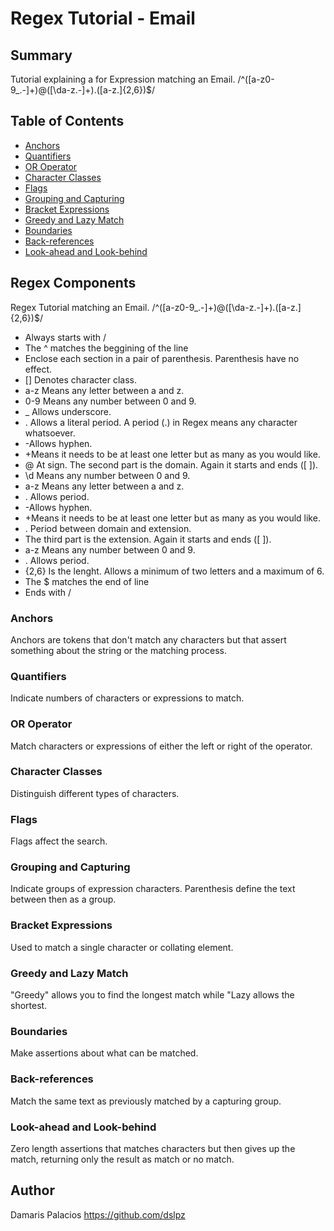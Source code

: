 # Regex Tutorial - Email

## Summary

Tutorial explaining a for Expression matching an Email.
  /^([a-z0-9_\.-]+)@([\da-z\.-]+)\.([a-z\.]{2,6})$/

## Table of Contents

- [Anchors](#anchors)
- [Quantifiers](#quantifiers)
- [OR Operator](#or-operator)
- [Character Classes](#character-classes)
- [Flags](#flags)
- [Grouping and Capturing](#grouping-and-capturing)
- [Bracket Expressions](#bracket-expressions)
- [Greedy and Lazy Match](#greedy-and-lazy-match)
- [Boundaries](#boundaries)
- [Back-references](#back-references)
- [Look-ahead and Look-behind](#look-ahead-and-look-behind)

## Regex Components
Regex Tutorial matching an Email.
/^([a-z0-9_\.-]+)@([\da-z\.-]+)\.([a-z\.]{2,6})$/

- Always starts with /
- The ^ matches the beggining of the line
- Enclose each section in a pair of parenthesis. Parenthesis have no effect.
- [] Denotes character class.
- a-z Means any letter between a and z.
- 0-9 Means any number between 0 and 9.
- _ Allows underscore.
- \. Allows a literal period. A period (.) in Regex means any character whatsoever.
- -Allows hyphen.
- +Means it needs to be at least one letter but as many as you would like.
- @ At sign. The second part is the domain. Again it starts and ends ([ ]).
- \d Means any number between 0 and 9.
- a-z Means any letter between a and z.
- \. Allows period.
- -Allows hyphen.
- +Means it needs to be at least one letter but as many as you would like.
- \. Period between domain and extension.
- The third part is the extension. Again it starts and ends ([ ]).
- a-z Means any number between 0 and 9.
- \. Allows period.
- {2,6} Is the lenght. Allows a minimum of two letters and a maximum of 6.
- The $ matches the end of line
- Ends with /


### Anchors
Anchors are tokens that don't match any characters but that assert something about the string or the matching process.

### Quantifiers
Indicate numbers of characters or expressions to match.

### OR Operator
Match characters or expressions of either the left or right of the operator.

### Character Classes
Distinguish different types of characters.

### Flags
Flags affect the search.

### Grouping and Capturing
Indicate groups of expression characters. Parenthesis define the text between then as a group.

### Bracket Expressions
Used to match a single character or collating element.

### Greedy and Lazy Match
"Greedy" allows you to find the longest match while "Lazy allows the shortest.

### Boundaries
Make assertions about what can be matched.

### Back-references
Match the same text as previously matched by a capturing group.

### Look-ahead and Look-behind
Zero length assertions that matches characters but then gives up the match, returning only the result as match or no match.

## Author

Damaris Palacios
https://github.com/dslpz


